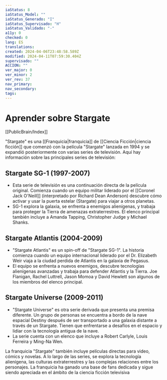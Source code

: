 ```yaml
---
iaStatus: 8
iaStatus_Model: ""
iaStatus_Generado: "I"
iaStatus_Supervisado: "H"
iaStatus_Validado: "-"
a11y: 0
checked: 0
lang: ES
translations: 
created: 2024-04-06T23:48:58.589Z
modified: 2024-04-11T07:59:30.404Z
supervisado: ""
ACCION: ""
ver_major: 0
ver_minor: 2
ver_rev: 37
nav_primary: 
nav_secondary: 
tags:
---
```

# Aprender sobre Stargate

[[PublicBrain/Index]]

"Stargate" es una [[Franquicia|franquicia]] de [[Ciencia Ficción|ciencia ficción]] que comenzó con la película "Stargate" lanzada en 1994 y se expandió posteriormente con varias series de televisión. Aquí hay información sobre las principales series de televisión:

## Stargate SG-1 (1997-2007)
    
- Esta serie de televisión es una continuación directa de la película original. Comienza cuando un equipo militar liderado por el [[Coronel Jack O'Neill]] (interpretado por Richard Dean Anderson) descubre cómo activar y usar la puerta estelar (Stargate) para viajar a otros planetas.
- SG-1 explora la galaxia, se enfrenta a enemigos alienígenas, y trabaja para proteger la Tierra de amenazas extraterrestres. El elenco principal también incluye a Amanda Tapping, Christopher Judge y Michael Shanks.

## Stargate Atlantis (2004-2009)
    
- "Stargate Atlantis" es un spin-off de "Stargate SG-1". La historia comienza cuando un equipo internacional liderado por el Dr. Elizabeth Weir viaja a la ciudad perdida de Atlantis en la galaxia de Pegasus.
- El equipo se enfrenta a nuevos enemigos, descubre tecnologías alienígenas avanzadas y trabaja para defender Atlantis y la Tierra. Joe Flanigan, Rachel Luttrell, Jason Momoa y David Hewlett son algunos de los miembros del elenco principal.

## Stargate Universe (2009-2011)
    
- "Stargate Universe" es otra serie derivada que presenta una premisa diferente. Un grupo de personas se encuentra a bordo de la nave espacial Destiny después de ser transportado a una galaxia distante a través de un Stargate. Tienen que enfrentarse a desafíos en el espacio y lidiar con la tecnología antigua de la nave.
- La serie cuenta con un elenco que incluye a Robert Carlyle, Louis Ferreira y Ming-Na Wen.

La franquicia "Stargate" también incluye películas directas para video, cómics y novelas. A lo largo de las series, se explora la tecnología alienígena, las culturas extraterrestres y las complejas relaciones entre los personajes. La franquicia ha ganado una base de fans dedicada y sigue siendo apreciada en el ámbito de la ciencia ficción televisiva